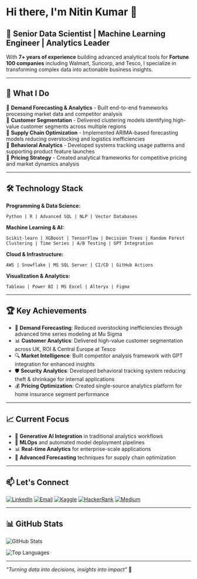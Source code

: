# Hi there, I'm Nitin Kumar 👋

## 🚀 Senior Data Scientist | Machine Learning Engineer | Analytics Leader

With **7+ years of experience** building advanced analytical tools for **Fortune 100 companies** including Walmart, Suncorp, and Tesco, I specialize in transforming complex data into actionable business insights.

---

## 💼 What I Do

🔹 **Demand Forecasting & Analytics** - Built end-to-end frameworks processing market data and competitor analysis  
🔹 **Customer Segmentation** - Delivered clustering models identifying high-value customer segments across multiple regions  
🔹 **Supply Chain Optimization** - Implemented ARIMA-based forecasting models reducing overstocking and logistics inefficiencies  
🔹 **Behavioral Analytics** - Developed systems tracking usage patterns and supporting product feature launches  
🔹 **Pricing Strategy** - Created analytical frameworks for competitive pricing and market dynamics analysis  

---

## 🛠️ Technology Stack

**Programming & Data Science:**
```
Python | R | Advanced SQL | NLP | Vector Databases
```

**Machine Learning & AI:**
```
Scikit-learn | XGBoost | TensorFlow | Decision Trees | Random Forest
Clustering | Time Series | A/B Testing | GPT Integration
```

**Cloud & Infrastructure:**
```
AWS | Snowflake | MS SQL Server | CI/CD | GitHub Actions
```

**Visualization & Analytics:**
```
Tableau | Power BI | MS Excel | Alteryx | Figma
```

---

## 🏆 Key Achievements

- 🎯 **Demand Forecasting**: Reduced overstocking inefficiencies through advanced time series modeling at Mu Sigma
- 📊 **Customer Analytics**: Delivered high-value customer segmentation across UK, ROI & Central Europe at Tesco
- 🔍 **Market Intelligence**: Built competitor analysis framework with GPT integration for enhanced insights
- 🛡️ **Security Analytics**: Developed behavioral tracking system reducing theft & shrinkage for internal applications
- 💰 **Pricing Optimization**: Created single-source analytics platform for home insurance segment performance

---

## 📈 Current Focus

- 🤖 **Generative AI Integration** in traditional analytics workflows
- 🔄 **MLOps** and automated model deployment pipelines  
- 📊 **Real-time Analytics** for enterprise-scale applications
- 🎯 **Advanced Forecasting** techniques for supply chain optimization

---

## 📫 Let's Connect

[![LinkedIn](https://img.shields.io/badge/LinkedIn-0077B5?style=for-the-badge&logo=linkedin&logoColor=white)](https://www.linkedin.com/in/nitin-kumar)
[![Email](https://img.shields.io/badge/Email-D14836?style=for-the-badge&logo=gmail&logoColor=white)](mailto:nitin710kumar@gmail.com)
[![Kaggle](https://img.shields.io/badge/Kaggle-20BEFF?style=for-the-badge&logo=kaggle&logoColor=white)](https://kaggle.com/ninitinkumar)
[![HackerRank](https://img.shields.io/badge/HackerRank-2EC866?style=for-the-badge&logo=hackerrank&logoColor=white)](https://www.hackerrank.com/nitindexkumar)
[![Medium](https://img.shields.io/badge/Medium-12100E?style=for-the-badge&logo=medium&logoColor=white)](https://medium.com/@nitin710kumar)

---

## 📊 GitHub Stats

![GitHub Stats](https://github-readme-stats.vercel.app/api?username=nitinkumar&show_icons=true&theme=vue-dark&count_private=true)

![Top Languages](https://github-readme-stats.vercel.app/api/top-langs/?username=nitinkumar&layout=compact&theme=vue-dark)

---

*"Turning data into decisions, insights into impact"* 🎯
